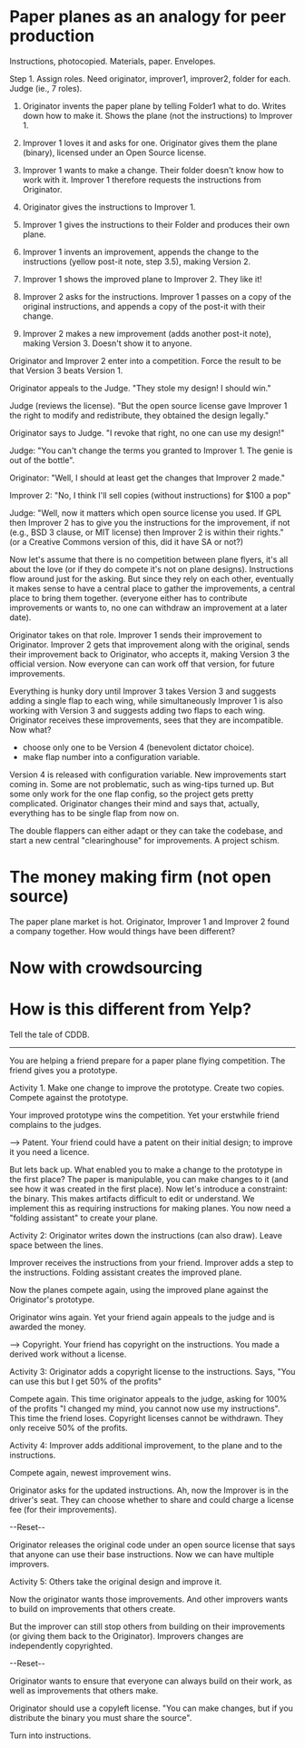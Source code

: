 # Paper planes as an analogy for peer production

Instructions, photocopied.
Materials, paper.
Envelopes.

Step 1.  Assign roles.  Need originator, improver1, improver2, folder for each. Judge (ie., 7 roles).

1. Originator invents the paper plane by telling Folder1 what to do. Writes down how to make it. Shows the plane (not the instructions) to Improver 1.

2. Improver 1 loves it and asks for one.  Originator gives them the plane (binary), licensed under an Open Source license.

3. Improver 1 wants to make a change. Their folder doesn't know how to work with it. Improver 1 therefore requests the instructions from Originator.

4. Originator gives the instructions to Improver 1.

5. Improver 1 gives the instructions to their Folder and produces their own plane.

6. Improver 1 invents an improvement, appends the change to the instructions (yellow post-it note, step 3.5), making Version 2.

7. Improver 1 shows the improved plane to Improver 2. They like it!

8. Improver 2 asks for the instructions. Improver 1 passes on a copy of the original instructions, and appends a copy of the post-it with their change.

9. Improver 2 makes a new improvement (adds another post-it note), making Version 3.  Doesn't show it to anyone.

Originator and Improver 2 enter into a competition. Force the result to be that Version 3 beats Version 1.

Originator appeals to the Judge. "They stole my design! I should win."

Judge (reviews the license). "But the open source license gave Improver 1 the right to modify and redistribute, they obtained the design legally."

Originator says to Judge. "I revoke that right, no one can use my design!"

Judge: "You can't change the terms you granted to Improver 1. The genie is out of the bottle".

Originator: "Well, I should at least get the changes that Improver 2 made."

Improver 2: "No, I think I'll sell copies (without instructions) for $100 a pop"

Judge: "Well, now it matters which open source license you used. If GPL then Improver 2 has to give you the instructions for the improvement, if not (e.g., BSD 3 clause, or MIT license) then Improver 2 is within their rights." (or a Creative Commons version of this, did it have SA or not?)

Now let's assume that there is no competition between plane flyers, it's all about the love (or if they do compete it's not on plane designs). Instructions flow around just for the asking. But since they rely on each other, eventually it makes sense to have a central place to gather the improvements, a central place to bring them together. (everyone either has to contribute improvements or wants to, no one can withdraw an improvement at a later date).

Originator takes on that role.  Improver 1 sends their improvement to Originator.  Improver 2 gets that improvement along with the original, sends their improvement back to Originator, who accepts it, making Version 3 the official version. Now everyone can can work off that version, for future improvements.

Everything is hunky dory until Improver 3 takes Version 3 and suggests adding a single flap to each wing, while simultaneously Improver 1 is also working with Version 3 and suggests adding two flaps to each wing.  Originator receives these improvements, sees that they are incompatible.  Now what?

- choose only one to be Version 4 (benevolent dictator choice).
- make flap number into a configuration variable.

Version 4 is released with configuration variable.  New improvements start coming in. Some are not problematic, such as wing-tips turned up. But some only work for the one flap config, so the project gets pretty complicated. Originator changes their mind and says that, actually, everything has to be single flap from now on.

The double flappers can either adapt or they can take the codebase, and start a new central "clearinghouse" for improvements.  A project schism.  

The money making firm (not open source)
====================

The paper plane market is hot. Originator, Improver 1 and Improver 2 found a company together. How would things have been different?

Now with crowdsourcing
====================

How is this different from Yelp?
==============================

Tell the tale of CDDB.


------------------------

You are helping a friend prepare for a paper plane flying competition.  The friend gives you a prototype.

Activity 1. Make one change to improve the prototype.  Create two copies. Compete against the prototype.

Your improved prototype wins the competition.  Yet your erstwhile friend complains to the judges.

--> Patent.  Your friend could have a patent on their initial design; to improve it you need a licence.

But lets back up.  What enabled you to make a change to the prototype in the first place?  The paper is manipulable, you can make changes to it (and see how it was created in the first place).  Now let's introduce a constraint: the binary.  This makes artifacts difficult to edit or understand.  We implement this as requiring instructions for making planes.  You now need a "folding assistant" to create your plane.

Activity 2: Originator writes down the instructions (can also draw). Leave space between the lines.

Improver receives the instructions from your friend.  Improver adds a step to the instructions.  Folding assistant creates the improved plane.

Now the planes compete again, using the improved plane against the Originator's prototype.

Originator wins again.  Yet your friend again appeals to the judge and is awarded the money.

--> Copyright.  Your friend has copyright on the instructions.  You made a derived work without a license.

Activity 3: Originator adds a copyright license to the instructions. Says, "You can use this but I get 50% of the profits"

Compete again.  This time originator appeals to the judge, asking for 100% of the profits "I changed my mind, you cannot now use my instructions".  This time the friend loses.  Copyright licenses cannot be withdrawn. They only receive 50% of the profits.

Activity 4: Improver adds additional improvement, to the plane and to the instructions.

Compete again, newest improvement wins.

Originator asks for the updated instructions.  Ah, now the Improver is in the driver's seat.  They can choose whether to share and could charge a license fee (for their improvements).

--Reset--

Originator releases the original code under an open source license that says that anyone can use their base instructions. Now we can have multiple improvers.

Activity 5: Others take the original design and improve it.

Now the originator wants those improvements.  And other improvers wants to build on improvements that others create.

But the improver can still stop others from building on their improvements (or giving them back to the Originator).  Improvers changes are independently copyrighted.

--Reset--

Originator wants to ensure that everyone can always build on their work, as well as improvements that others make.

Originator should use a copyleft license.  "You can make changes, but if you distribute the binary you must share the source".



Turn into instructions.